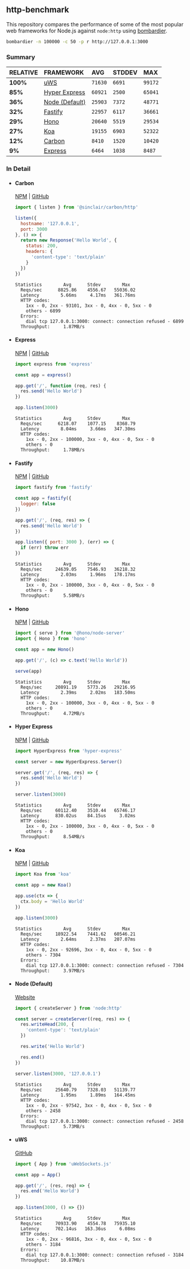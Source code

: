 ## http-benchmark

This repository compares the performance of some of the most popular web frameworks for Node.js against `node:http` using [bombardier](https://github.com/codesenberg/bombardier).

```bash
bombardier -n 100000 -c 50 -p r http://127.0.0.1:3000
```

### Summary

| RELATIVE | FRAMEWORK | AVG | STDDEV | MAX |
| :--- | :--- | :--- | :--- | :--- |
| **100%** | [uWS](#uws) | `71630` | `6691` | `99172` |
| **85%** | [Hyper Express](#hyper-express) | `60921` | `2500` | `65041` |
| **36%** | [Node (Default)](#node-default) | `25903` | `7372` | `48771` |
| **32%** | [Fastify](#fastify) | `22957` | `6117` | `36661` |
| **29%** | [Hono](#hono) | `20640` | `5519` | `29534` |
| **27%** | [Koa](#koa) | `19155` | `6903` | `52322` |
| **12%** | [Carbon](#carbon) | `8410` | `1520` | `10420` |
| **9%** | [Express](#express) | `6464` | `1038` | `8487` |


### In Detail

- #### Carbon
  [NPM](https://npmjs.com/@sinclair/carbon) | [GitHub](https://github.com/sinclairzx81/carbon)
  ```js
  import { listen } from '@sinclair/carbon/http'

  listen({
    hostname: '127.0.0.1',
    port: 3000
  }, () => {
    return new Response('Hello World', {
      status: 200,
      headers: {
        'content-type': 'text/plain'
      }
    })
  })
  ```

  ```
  Statistics        Avg      Stdev        Max
    Reqs/sec      8825.86    4556.67   55036.02
    Latency        5.66ms     4.17ms   361.76ms
    HTTP codes:
      1xx - 0, 2xx - 93101, 3xx - 0, 4xx - 0, 5xx - 0
      others - 6899
    Errors:
      dial tcp 127.0.0.1:3000: connect: connection refused - 6899
    Throughput:     1.87MB/s
  ```

- #### Express
  [NPM](https://npmjs.com/express) | [GitHub](https://github.com/expressjs/express)
  ```js
  import express from 'express'

  const app = express()

  app.get('/', function (req, res) {
    res.send('Hello World')
  })

  app.listen(3000)
  ```

  ```
  Statistics        Avg      Stdev        Max
    Reqs/sec      6218.07    1077.15    8368.79
    Latency        8.04ms     3.66ms   347.30ms
    HTTP codes:
      1xx - 0, 2xx - 100000, 3xx - 0, 4xx - 0, 5xx - 0
      others - 0
    Throughput:     1.78MB/s
  ```

- #### Fastify
  [NPM](https://npmjs.com/fastify) | [GitHub](https://github.com/fastify/fastify)
  ```js
  import fastify from 'fastify'

  const app = fastify({
    logger: false
  })

  app.get('/', (req, res) => {
    res.send('Hello World')
  })

  app.listen({ port: 3000 }, (err) => {
    if (err) throw err
  })
  ```

  ```
  Statistics        Avg      Stdev        Max
    Reqs/sec     24639.05    7546.93   36218.32
    Latency        2.03ms     1.96ms   178.17ms
    HTTP codes:
      1xx - 0, 2xx - 100000, 3xx - 0, 4xx - 0, 5xx - 0
      others - 0
    Throughput:     5.58MB/s
  ```

- #### Hono
  [NPM](https://npmjs.com/hono) | [GitHub](https://github.com/honojs/hono)
  ```js
  import { serve } from '@hono/node-server'
  import { Hono } from 'hono'

  const app = new Hono()

  app.get('/', (c) => c.text('Hello World'))

  serve(app)
  ```

  ```
  Statistics        Avg      Stdev        Max
    Reqs/sec     20891.19    5773.26   29216.95
    Latency        2.39ms     2.02ms   183.50ms
    HTTP codes:
      1xx - 0, 2xx - 100000, 3xx - 0, 4xx - 0, 5xx - 0
      others - 0
    Throughput:     4.72MB/s
  ```

- #### Hyper Express
  [NPM](https://npmjs.com/hyper-express) | [GitHub](https://github.com/kartikk221/hyper-express)
  ```js
  import HyperExpress from 'hyper-express'

  const server = new HyperExpress.Server()

  server.get('/', (req, res) => {
    res.send('Hello World')
  })

  server.listen(3000)
  ```

  ```
  Statistics        Avg      Stdev        Max
    Reqs/sec     60112.40    3510.44   65746.17
    Latency      830.02us    84.15us     3.02ms
    HTTP codes:
      1xx - 0, 2xx - 100000, 3xx - 0, 4xx - 0, 5xx - 0
      others - 0
    Throughput:     8.54MB/s
  ```

- #### Koa
  [NPM](https://npmjs.com/koa) | [GitHub](https://github.com/koajs/koa)
  ```js
  import Koa from 'koa'

  const app = new Koa()

  app.use(ctx => {
    ctx.body = 'Hello World'
  })

  app.listen(3000)
  ```

  ```
  Statistics        Avg      Stdev        Max
    Reqs/sec     18922.54    7441.62   60546.21
    Latency        2.64ms     2.37ms   207.07ms
    HTTP codes:
      1xx - 0, 2xx - 92696, 3xx - 0, 4xx - 0, 5xx - 0
      others - 7304
    Errors:
      dial tcp 127.0.0.1:3000: connect: connection refused - 7304
    Throughput:     3.97MB/s
  ```

- #### Node (Default)
  [Website](https://nodejs.org/api/http.html)
  ```js
  import { createServer } from 'node:http'

  const server = createServer((req, res) => {
    res.writeHead(200, {
      'content-type': 'text/plain'
    })

    res.write('Hello World')

    res.end()
  })

  server.listen(3000, '127.0.0.1')
  ```

  ```
  Statistics        Avg      Stdev        Max
    Reqs/sec     25640.79    7328.03   51139.77
    Latency        1.95ms     1.89ms   164.45ms
    HTTP codes:
      1xx - 0, 2xx - 97542, 3xx - 0, 4xx - 0, 5xx - 0
      others - 2458
    Errors:
      dial tcp 127.0.0.1:3000: connect: connection refused - 2458
    Throughput:     5.73MB/s
  ```

- #### uWS
  [GitHub](https://github.com/uNetworking/uWebSockets.js)
  ```js
  import { App } from 'uWebSockets.js'

  const app = App()

  app.get('/', (res, req) => {
    res.end('Hello World')
  })

  app.listen(3000, () => {})
  ```

  ```
  Statistics        Avg      Stdev        Max
    Reqs/sec     70933.90    4554.78   75935.10
    Latency      702.14us   163.36us     6.08ms
    HTTP codes:
      1xx - 0, 2xx - 96816, 3xx - 0, 4xx - 0, 5xx - 0
      others - 3184
    Errors:
      dial tcp 127.0.0.1:3000: connect: connection refused - 3184
    Throughput:    10.87MB/s
  ```


